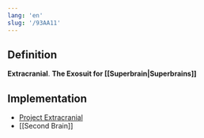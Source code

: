 ```yaml
---
lang: 'en'
slug: '/93AA11'
---
```


## Definition

**Extracranial**. **The Exosuit for [[Superbrain|Superbrains]]**

## Implementation

- [Project Extracranial](https://github.com/anaclumos/extracranial)
- [[Second Brain]]
